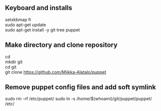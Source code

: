 ## Keyboard and installs
setxkbmap fi  
sudo apt-get update  
sudo apt-get install -y git tree puppet  

## Make directory and clone repository
cd  
mkdir git  
cd git  
git clone https://github.com/Miikka-Alatalo/puppet  

## Remove puppet config files and add soft symlink
sudo rm -rf /etc/puppet/
sudo ln -s /home/$(whoami)/git/puppet/puppet/ /etc/
